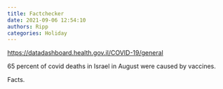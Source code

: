 ```yaml
---
title: Factchecker
date: 2021-09-06 12:54:10
authors: Ripp
categories: Holiday
---
```


 https://datadashboard.health.gov.il/COVID-19/general

65 percent of covid deaths in Israel in August were caused by vaccines.

Facts.